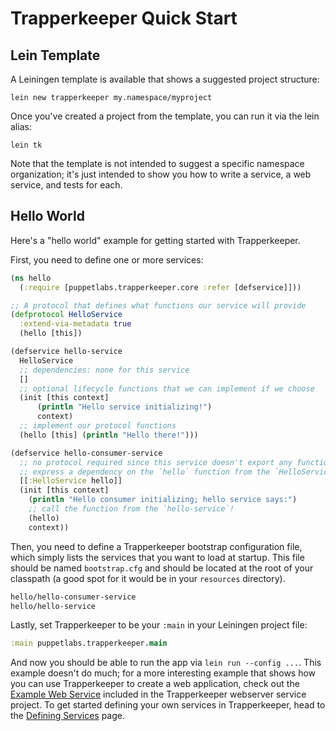 # Trapperkeeper Quick Start

## Lein Template

A Leiningen template is available that shows a suggested project structure:

    lein new trapperkeeper my.namespace/myproject

Once you've created a project from the template, you can run it via the lein alias:

    lein tk

Note that the template is not intended to suggest a specific namespace organization; it's just intended to show you how to write a service, a web service, and tests for each.

## Hello World

Here's a "hello world" example for getting started with Trapperkeeper.

First, you need to define one or more services:

```clj
(ns hello
  (:require [puppetlabs.trapperkeeper.core :refer [defservice]]))

;; A protocol that defines what functions our service will provide
(defprotocol HelloService
  :extend-via-metadata true
  (hello [this])

(defservice hello-service
  HelloService
  ;; dependencies: none for this service
  []
  ;; optional lifecycle functions that we can implement if we choose
  (init [this context]
      (println "Hello service initializing!")
      context)
  ;; implement our protocol functions
  (hello [this] (println "Hello there!")))

(defservice hello-consumer-service
  ;; no protocol required since this service doesn't export any functions.
  ;; express a dependency on the `hello` function from the `HelloService`.
  [[:HelloService hello]]
  (init [this context]
    (println "Hello consumer initializing; hello service says:")
    ;; call the function from the `hello-service`!
    (hello)
    context))
```

Then, you need to define a Trapperkeeper bootstrap configuration file, which simply lists the services that you want to load at startup.  This file should be named `bootstrap.cfg` and should be located at the root of your classpath (a good spot for it would be in your `resources` directory).

```clj
hello/hello-consumer-service
hello/hello-service
```

Lastly, set Trapperkeeper to be your `:main` in your Leiningen project file:

```clj
:main puppetlabs.trapperkeeper.main
```

And now you should be able to run the app via `lein run --config ...`.  This example doesn't do much; for a more interesting example that shows how you can use Trapperkeeper to create a web application, check out the [Example Web Service](https://github.com/puppetlabs/trapperkeeper-webserver-jetty9/tree/master/examples/ring_app) included in the Trapperkeeper webserver service project.  To get started defining your own services in Trapperkeeper, head to the [Defining Services](Defining-Services.md) page.
